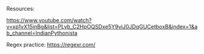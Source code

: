 Resources:

https://www.youtube.com/watch?v=xp1vX15inBg&list=PLyb_C2HpOQSDxe5Y9viJ0JDqGUCetboxB&index=1&ab_channel=IndianPythonista

Regex practice: https://regexr.com/

